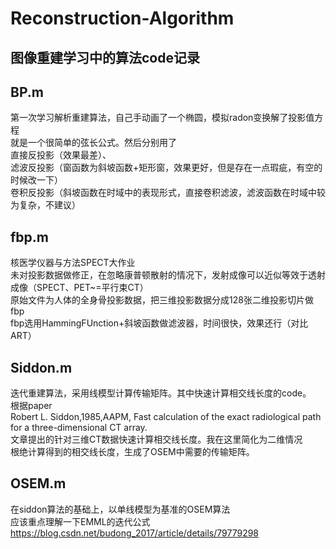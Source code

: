 # Reconstruction-Algorithm
## 图像重建学习中的算法code记录
## BP.m
  第一次学习解析重建算法，自己手动画了一个椭圆，模拟radon变换解了投影值方程<br>
  就是一个很简单的弦长公式。然后分别用了<br>
  直接反投影（效果最差）、<br>
  滤波反投影（窗函数为斜坡函数+矩形窗，效果更好，但是存在一点瑕疵，有空的时候改一下）<br>
  卷积反投影（斜坡函数在时域中的表现形式，直接卷积滤波，滤波函数在时域中较为复杂，不建议）<br>
  
## fbp.m

  核医学仪器与方法SPECT大作业<br>
  未对投影数据做修正，在忽略康普顿散射的情况下，发射成像可以近似等效于透射成像（SPECT、PET~=平行束CT）<br>
  原始文件为人体的全身骨投影数据，把三维投影数据分成128张二维投影切片做fbp<br>
  fbp选用HammingFUnction+斜坡函数做滤波器，时间很快，效果还行（对比ART）<br>
  
## Siddon.m
  迭代重建算法，采用线模型计算传输矩阵。其中快速计算相交线长度的code。<br>
  根据paper<br>
  Robert L. Siddon,1985,AAPM,
  Fast calculation of the exact radiological path for a three-dimensional CT array.<br>
  文章提出的针对三维CT数据快速计算相交线长度。我在这里简化为二维情况<br>
  根绝计算得到的相交线长度，生成了OSEM中需要的传输矩阵。<br>
  
## OSEM.m
  在siddon算法的基础上，以单线模型为基准的OSEM算法<br>
  应该重点理解一下EMML的迭代公式<br>
  https://blog.csdn.net/budong_2017/article/details/79779298
